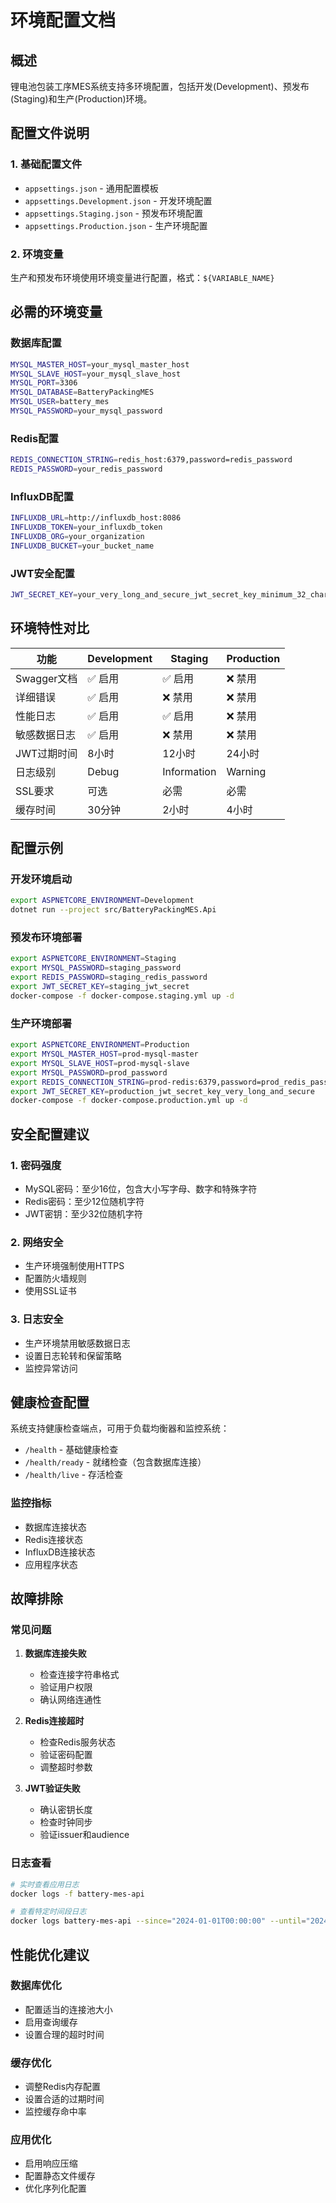 # 环境配置文档

## 概述
锂电池包装工序MES系统支持多环境配置，包括开发(Development)、预发布(Staging)和生产(Production)环境。

## 配置文件说明

### 1. 基础配置文件
- `appsettings.json` - 通用配置模板
- `appsettings.Development.json` - 开发环境配置
- `appsettings.Staging.json` - 预发布环境配置
- `appsettings.Production.json` - 生产环境配置

### 2. 环境变量
生产和预发布环境使用环境变量进行配置，格式：`${VARIABLE_NAME}`

## 必需的环境变量

### 数据库配置
```bash
MYSQL_MASTER_HOST=your_mysql_master_host
MYSQL_SLAVE_HOST=your_mysql_slave_host
MYSQL_PORT=3306
MYSQL_DATABASE=BatteryPackingMES
MYSQL_USER=battery_mes
MYSQL_PASSWORD=your_mysql_password
```

### Redis配置
```bash
REDIS_CONNECTION_STRING=redis_host:6379,password=redis_password
REDIS_PASSWORD=your_redis_password
```

### InfluxDB配置
```bash
INFLUXDB_URL=http://influxdb_host:8086
INFLUXDB_TOKEN=your_influxdb_token
INFLUXDB_ORG=your_organization
INFLUXDB_BUCKET=your_bucket_name
```

### JWT安全配置
```bash
JWT_SECRET_KEY=your_very_long_and_secure_jwt_secret_key_minimum_32_characters
```

## 环境特性对比

| 功能 | Development | Staging | Production |
|------|-------------|---------|-----------|
| Swagger文档 | ✅ 启用 | ✅ 启用 | ❌ 禁用 |
| 详细错误 | ✅ 启用 | ❌ 禁用 | ❌ 禁用 |
| 性能日志 | ✅ 启用 | ✅ 启用 | ❌ 禁用 |
| 敏感数据日志 | ✅ 启用 | ❌ 禁用 | ❌ 禁用 |
| JWT过期时间 | 8小时 | 12小时 | 24小时 |
| 日志级别 | Debug | Information | Warning |
| SSL要求 | 可选 | 必需 | 必需 |
| 缓存时间 | 30分钟 | 2小时 | 4小时 |

## 配置示例

### 开发环境启动
```bash
export ASPNETCORE_ENVIRONMENT=Development
dotnet run --project src/BatteryPackingMES.Api
```

### 预发布环境部署
```bash
export ASPNETCORE_ENVIRONMENT=Staging
export MYSQL_PASSWORD=staging_password
export REDIS_PASSWORD=staging_redis_password
export JWT_SECRET_KEY=staging_jwt_secret
docker-compose -f docker-compose.staging.yml up -d
```

### 生产环境部署
```bash
export ASPNETCORE_ENVIRONMENT=Production
export MYSQL_MASTER_HOST=prod-mysql-master
export MYSQL_SLAVE_HOST=prod-mysql-slave
export MYSQL_PASSWORD=prod_password
export REDIS_CONNECTION_STRING=prod-redis:6379,password=prod_redis_password
export JWT_SECRET_KEY=production_jwt_secret_key_very_long_and_secure
docker-compose -f docker-compose.production.yml up -d
```

## 安全配置建议

### 1. 密码强度
- MySQL密码：至少16位，包含大小写字母、数字和特殊字符
- Redis密码：至少12位随机字符
- JWT密钥：至少32位随机字符

### 2. 网络安全
- 生产环境强制使用HTTPS
- 配置防火墙规则
- 使用SSL证书

### 3. 日志安全
- 生产环境禁用敏感数据日志
- 设置日志轮转和保留策略
- 监控异常访问

## 健康检查配置

系统支持健康检查端点，可用于负载均衡器和监控系统：

- `/health` - 基础健康检查
- `/health/ready` - 就绪检查（包含数据库连接）
- `/health/live` - 存活检查

### 监控指标
- 数据库连接状态
- Redis连接状态
- InfluxDB连接状态
- 应用程序状态

## 故障排除

### 常见问题
1. **数据库连接失败**
   - 检查连接字符串格式
   - 验证用户权限
   - 确认网络连通性

2. **Redis连接超时**
   - 检查Redis服务状态
   - 验证密码配置
   - 调整超时参数

3. **JWT验证失败**
   - 确认密钥长度
   - 检查时钟同步
   - 验证issuer和audience

### 日志查看
```bash
# 实时查看应用日志
docker logs -f battery-mes-api

# 查看特定时间段日志
docker logs battery-mes-api --since="2024-01-01T00:00:00" --until="2024-01-01T23:59:59"
```

## 性能优化建议

### 数据库优化
- 配置适当的连接池大小
- 启用查询缓存
- 设置合理的超时时间

### 缓存优化
- 调整Redis内存配置
- 设置合适的过期时间
- 监控缓存命中率

### 应用优化
- 启用响应压缩
- 配置静态文件缓存
- 优化序列化配置 